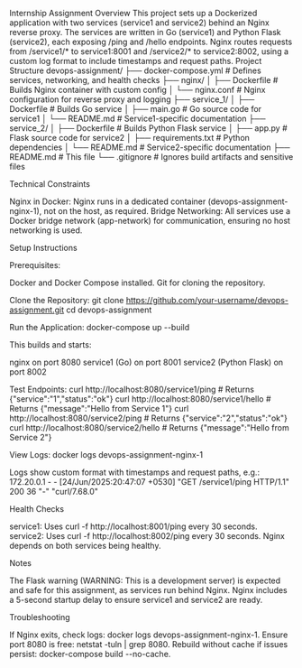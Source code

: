 Internship Assignment
Overview
This project sets up a Dockerized application with two services (service1 and service2) behind an Nginx reverse proxy. The services are written in Go (service1) and Python Flask (service2), each exposing /ping and /hello endpoints. Nginx routes requests from /service1/* to service1:8001 and /service2/* to service2:8002, using a custom log format to include timestamps and request paths.
Project Structure
devops-assignment/
├── docker-compose.yml       # Defines services, networking, and health checks 
├── nginx/
│   ├── Dockerfile          # Builds Nginx container with custom config 
│   └── nginx.conf          # Nginx configuration for reverse proxy and logging
├── service_1/
│   ├── Dockerfile          # Builds Go service
│   ├── main.go             # Go source code for service1
│   └── README.md           # Service1-specific documentation
├── service_2/
│   ├── Dockerfile          # Builds Python Flask service
│   ├── app.py              # Flask source code for service2
│   ├── requirements.txt    # Python dependencies
│   └── README.md           # Service2-specific documentation
├── README.md               # This file
└── .gitignore              # Ignores build artifacts and sensitive files

Technical Constraints

Nginx in Docker: Nginx runs in a dedicated container (devops-assignment-nginx-1), not on the host, as required.
Bridge Networking: All services use a Docker bridge network (app-network) for communication, ensuring no host networking is used.

Setup Instructions

Prerequisites:

Docker and Docker Compose installed.
Git for cloning the repository.


Clone the Repository:
git clone https://github.com/your-username/devops-assignment.git
cd devops-assignment


Run the Application:
docker-compose up --build

This builds and starts:

nginx on port 8080
service1 (Go) on port 8001
service2 (Python Flask) on port 8002


Test Endpoints:
curl http://localhost:8080/service1/ping    # Returns {"service":"1","status":"ok"}
curl http://localhost:8080/service1/hello   # Returns {"message":"Hello from Service 1"}
curl http://localhost:8080/service2/ping    # Returns {"service":"2","status":"ok"}
curl http://localhost:8080/service2/hello   # Returns {"message":"Hello from Service 2"}


View Logs:
docker logs devops-assignment-nginx-1

Logs show custom format with timestamps and request paths, e.g.:
172.20.0.1 - - [24/Jun/2025:20:47:07 +0530] "GET /service1/ping HTTP/1.1" 200 36 "-" "curl/7.68.0"



Health Checks

service1: Uses curl -f http://localhost:8001/ping every 30 seconds.
service2: Uses curl -f http://localhost:8002/ping every 30 seconds.
Nginx depends on both services being healthy.

Notes

The Flask warning (WARNING: This is a development server) is expected and safe for this assignment, as services run behind Nginx.
Nginx includes a 5-second startup delay to ensure service1 and service2 are ready.

Troubleshooting

If Nginx exits, check logs: docker logs devops-assignment-nginx-1.
Ensure port 8080 is free: netstat -tuln | grep 8080.
Rebuild without cache if issues persist: docker-compose build --no-cache.
